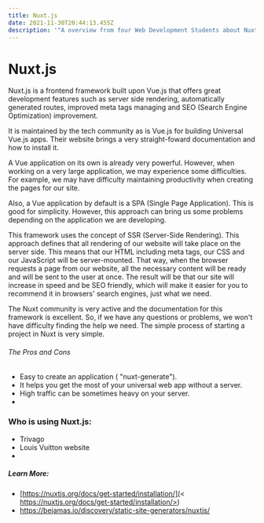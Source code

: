 ```yaml
---
title: Nuxt.js
date: 2021-11-30T20:44:13.455Z
description: '"A overview from four Web Development Students about Nuxt.js" '
---
```

# **Nuxt.js**

Nuxt.js is a frontend framework built upon Vue.js that offers great development features such as server side rendering, automatically generated routes, improved meta tags managing and SEO (Search Engine Optimization) improvement. 

It is maintained by the tech community as is Vue.js for building Universal Vue.js apps. Their website brings a very straight-foward documentation and how to install it.

A Vue application on its own is already very powerful. However, when working on a very large application, we may experience some difficulties. For example, we may have difficulty maintaining productivity when creating the pages for our site.

Also, a Vue application by default is a SPA (Single Page Application). This is good for simplicity. However, this approach can bring us some problems depending on the application we are developing.

This framework uses the concept of SSR (Server-Side Rendering). This approach defines that all rendering of our website will take place on the server side. This means that our HTML including meta tags, our CSS and our JavaScript will be server-mounted. That way, when the browser requests a page from our website, all the necessary content will be ready and will be sent to the user at once. The result will be that our site will increase in speed and be SEO friendly, which will make it easier for you to recommend it in browsers' search engines, just what we need.

The Nuxt community is very active and the documentation for this framework is excellent. So, if we have any questions or problems, we won't have difficulty finding the help we need. The simple process of starting a project in Nuxt is very simple.

###### The Pros and Cons

* Easy to create an application  ( "nuxt-generate").
* It helps you get the most of your universal web app without a server.
* High traffic can be sometimes heavy on your server.
*

### Who is using Nuxt.js:

* Trivago
* Louis Vuitton website
*

##### Learn More:

* [https://nuxtjs.org/docs/get-started/installation/](< https://nuxtjs.org/docs/get-started/installation/>)  
* <https://bejamas.io/discovery/static-site-generators/nuxtjs/>
